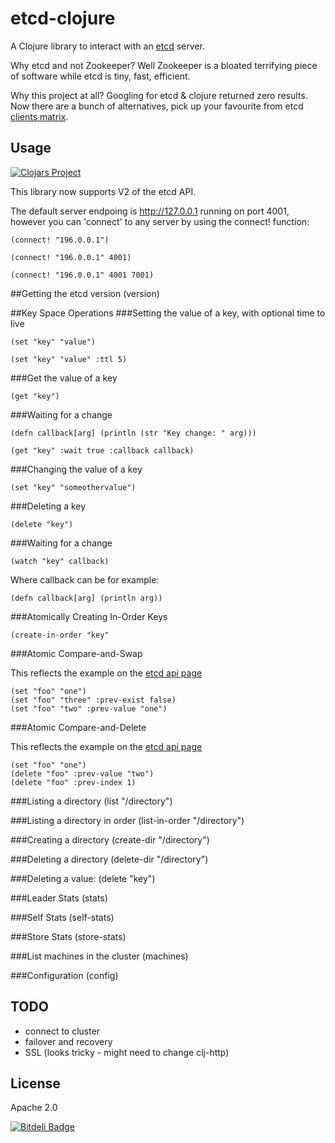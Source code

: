 # etcd-clojure

A Clojure library to interact with an [etcd](https://github.com/coreos/etcd) server.

Why etcd and not Zookeeper? Well Zookeeper is a bloated terrifying piece of software while etcd is tiny, fast, efficient.

Why this project at all? Googling for etcd & clojure returned zero results.
Now there are a bunch of alternatives, pick up your favourite from etcd [clients matrix](https://github.com/coreos/etcd/blob/master/Documentation/clients-matrix.md).

## Usage


[![Clojars Project](http://clojars.org/etcd-clojure/latest-version.svg)](http://clojars.org/etcd-clojure)

This library now supports V2 of the etcd API.

The default server endpoing is http://127.0.0.1 running on port 4001, however you can 'connect' to any server by using the connect! function:

	(connect! "196.0.0.1")

	(connect! "196.0.0.1" 4001)

	(connect! "196.0.0.1" 4001 7001)

##Getting the etcd version
	(version)

##Key Space Operations
###Setting the value of a key, with optional time to live

	(set "key" "value")

	(set "key" "value" :ttl 5)

###Get the value of a key

	(get "key")

###Waiting for a change

	(defn callback[arg] (println (str "Key change: " arg)))

	(get "key" :wait true :callback callback)

###Changing the value of a key

	(set "key" "someothervalue")

###Deleting a key

	(delete "key")

###Waiting for a change

	(watch "key" callback)

Where callback can be for example:

	(defn callback[arg] (println arg))

###Atomically Creating In-Order Keys

	(create-in-order "key"

###Atomic Compare-and-Swap

This reflects the example on the [etcd api page](https://github.com/coreos/etcd/blob/master/Documentation/api.md)

	(set "foo" "one")
	(set "foo" "three" :prev-exist false)
	(set "foo" "two" :prev-value "one")

###Atomic Compare-and-Delete

This reflects the example on the [etcd api page](https://github.com/coreos/etcd/blob/master/Documentation/api.md)

	(set "foo" "one")
	(delete "foo" :prev-value "two")
	(delete "foo" :prev-index 1)

###Listing a directory
	(list "/directory")

###Listing a directory in order
	(list-in-order "/directory")

###Creating a directory
	(create-dir "/directory")

###Deleting a directory
	(delete-dir "/directory")

###Deleting a value:
	(delete "key")

###Leader Stats
	(stats)

###Self Stats
	(self-stats)

###Store Stats
	(store-stats)

###List machines in the cluster
	(machines)

###Configuration
	(config)

## TODO

- connect to cluster
- failover and recovery
- SSL (looks tricky - might need to change clj-http)

## License

Apache 2.0


[![Bitdeli Badge](https://d2weczhvl823v0.cloudfront.net/aterreno/etcd-clojure/trend.png)](https://bitdeli.com/free "Bitdeli Badge")

